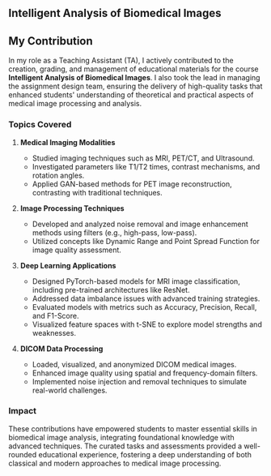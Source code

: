 ## Intelligent Analysis of Biomedical Images
## My Contribution

In my role as a Teaching Assistant (TA), I actively contributed to the creation, grading, and management of educational materials for the course **Intelligent Analysis of Biomedical Images**. I also took the lead in managing the assignment design team, ensuring the delivery of high-quality tasks that enhanced students' understanding of theoretical and practical aspects of medical image processing and analysis.

### Topics Covered

1. **Medical Imaging Modalities**
   - Studied imaging techniques such as MRI, PET/CT, and Ultrasound.
   - Investigated parameters like T1/T2 times, contrast mechanisms, and rotation angles.
   - Applied GAN-based methods for PET image reconstruction, contrasting with traditional techniques.

2. **Image Processing Techniques**
   - Developed and analyzed noise removal and image enhancement methods using filters (e.g., high-pass, low-pass).
   - Utilized concepts like Dynamic Range and Point Spread Function for image quality assessment.

3. **Deep Learning Applications**
   - Designed PyTorch-based models for MRI image classification, including pre-trained architectures like ResNet.
   - Addressed data imbalance issues with advanced training strategies.
   - Evaluated models with metrics such as Accuracy, Precision, Recall, and F1-Score.
   - Visualized feature spaces with t-SNE to explore model strengths and weaknesses.

4. **DICOM Data Processing**
   - Loaded, visualized, and anonymized DICOM medical images.
   - Enhanced image quality using spatial and frequency-domain filters.
   - Implemented noise injection and removal techniques to simulate real-world challenges.

### Impact

These contributions have empowered students to master essential skills in biomedical image analysis, integrating foundational knowledge with advanced techniques. The curated tasks and assessments provided a well-rounded educational experience, fostering a deep understanding of both classical and modern approaches to medical image processing.


